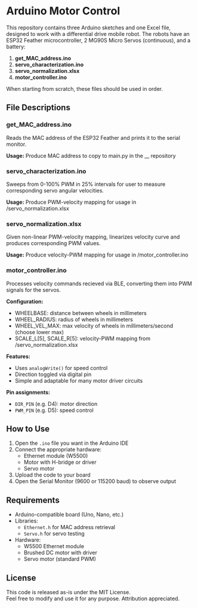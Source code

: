 
# Arduino Motor Control

This repository contains three Arduino sketches and one Excel file, designed to work with a differential drive mobile robot. The robots have an ESP32 Feather microcontroller, 2 MG90S Micro Servos (continuous), and a battery:

1. **get_MAC_address.ino**
2. **servo_characterization.ino**
3. **servo_normalization.xlsx**
4. **motor_controller.ino**

When starting from scratch, these files should be used in order.

## File Descriptions

### get_MAC_address.ino

Reads the MAC address of the ESP32 Feather and prints it to the serial monitor.

**Usage:** Produce MAC address to copy to main.py in the __ repository

### servo_characterization.ino

Sweeps from 0-100% PWM in 25% intervals for user to measure corresponding servo angular velocities.

**Usage:** Produce PWM-velocity mapping for usage in /servo_normalization.xlsx

### servo_normalization.xlsx

Given non-linear PWM-velocity mapping, linearizes velocity curve and produces corresponding PWM values.

**Usage:** Produce velocity-PWM mapping for usage in /motor_controller.ino

### motor_controller.ino

Processes velocity commands recieved via BLE, converting them into PWM signals for the servos.

**Configuration:**
- WHEELBASE: distance between wheels in millimeters
- WHEEL_RADIUS: radius of wheels in millimeters  
- WHEEL_VEL_MAX: max velocity of wheels in millimeters/second (choose lower max)
- SCALE_L[5], SCALE_R[5]: velocity-PWM mapping from /servo_normalization.xlsx

**Features:**

- Uses `analogWrite()` for speed control  
- Direction toggled via digital pin  
- Simple and adaptable for many motor driver circuits

**Pin assignments:**

- `DIR_PIN` (e.g. D4): motor direction  
- `PWM_PIN` (e.g. D5): speed control

## How to Use

1. Open the `.ino` file you want in the Arduino IDE  
2. Connect the appropriate hardware:  
   - Ethernet module (W5500)  
   - Motor with H-bridge or driver  
   - Servo motor  
3. Upload the code to your board  
4. Open the Serial Monitor (9600 or 115200 baud) to observe output

## Requirements

- Arduino-compatible board (Uno, Nano, etc.)  
- Libraries:  
  - `Ethernet.h` for MAC address retrieval  
  - `Servo.h` for servo testing  
- Hardware:  
  - W5500 Ethernet module  
  - Brushed DC motor with driver  
  - Servo motor (standard PWM)

## License

This code is released as-is under the MIT License.  
Feel free to modify and use it for any purpose. Attribution appreciated.
